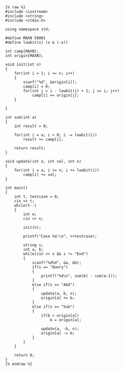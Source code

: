     {% raw %}
    #include <iostream>
    #include <string>
    #include <stdio.h>
    
    using namespace std;
    
    #define MAXN 50001
    #define lowbit(x) (x & (-x))
    
    int camp[MAXN];
    int origin[MAXN]; 
    
    void init(int n)
    {
    	for(int i = 1; i <= n; i++)
    	{
    		scanf("%d", &origin[i]);	
    		camp[i] = 0;
    		for(int j = i - lowbit(i) + 1; j <= i; j++)
    			camp[i] += origin[j];
    	}
    
    }
    
    int sum(int a)
    {
    	int result = 0;
    
    	for(int i = a; i > 0; i -= lowbit(i))
    		result += camp[i];
    	
    	return result;
    }
    
    void update(int a, int val, int n)
    {
    	for(int i = a; i <= n; i += lowbit(i))
    		camp[i] += val;
    }
    
    int main()
    {
    	int t, testcase = 0;
    	cin >> t;
    	while(t--)
    	{
    		int n;
    		cin >> n;
    
    		init(n);
    
    		printf("Case %d:\n", ++testcase);
    
    		string s;
    		int a, b;
    		while(cin >> s && s != "End")
    		{
    			scanf("%d%d", &a, &b);
    			if(s == "Query")
    			{
    				printf("%d\n", sum(b) - sum(a-1));
    			}
    			else if(s == "Add")
    			{
    				update(a, b, n);
    				origin[a] += b;
    			}
    			else if(s == "Sub")
    			{
    				if(b > origin[a])
    					b = origin[a];
    
    				update(a, -b, n);
    				origin[a] -= b;
    			}
    		}
    	}
    
    	return 0;
    }
    {% endraw %}
